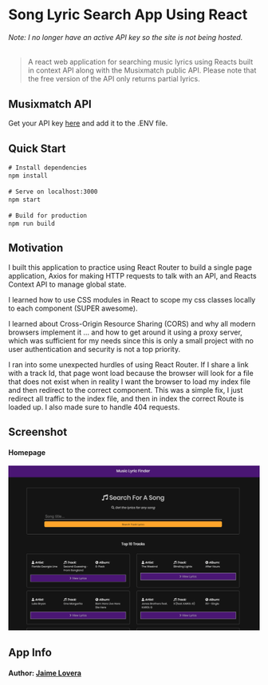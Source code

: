 # Song Lyric Search App Using React

###### Note: I no longer have an active API key so the site is not being hosted.

> A react web application for searching music lyrics using Reacts built in context API along with the Musixmatch public API. Please note that the free version of the API only returns partial lyrics.

## Musixmatch API

Get your API key [here](https://developer.musixmatch.com) and add it to the .ENV file.

## Quick Start

```
# Install dependencies
npm install

# Serve on localhost:3000
npm start

# Build for production
npm run build
```

## Motivation

I built this application to practice using React Router to build a single page application, Axios for making HTTP requests to talk with an API, and Reacts Context API to manage global state.

I learned how to use CSS modules in React to scope my css classes locally to each component (SUPER awesome).

I learned about Cross-Origin Resource Sharing (CORS) and why all modern browsers implement it ... and how to get around it using a proxy server, which was sufficient for my needs since this is only a small project with no user authentication and security is not a top priority.

I ran into some unexpected hurdles of using React Router. If I share a link with a track Id, that page wont load because the browser will look for a file that does not exist when in reality I want the browser to load my index file and then redirect to the correct component. This was a simple fix, I just redirect all traffic to the index file, and then in index the correct Route is loaded up. I also made sure to handle 404 requests.

## Screenshot

#### Homepage

![Homepage](./readme_screenshots/homepage.png)

## App Info

#### Author: [Jaime Lovera](https://github.com/jaimelovera)
